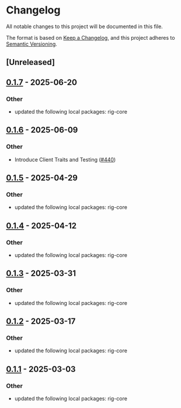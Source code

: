 # Changelog

All notable changes to this project will be documented in this file.

The format is based on [Keep a Changelog](https://keepachangelog.com/en/1.0.0/),
and this project adheres to [Semantic Versioning](https://semver.org/spec/v2.0.0.html).

## [Unreleased]

## [0.1.7](https://github.com/0xPlaygrounds/rig/compare/rig-surrealdb-v0.1.6...rig-surrealdb-v0.1.7) - 2025-06-20

### Other

- updated the following local packages: rig-core

## [0.1.6](https://github.com/0xPlaygrounds/rig/compare/rig-surrealdb-v0.1.5...rig-surrealdb-v0.1.6) - 2025-06-09

### Other

- Introduce Client Traits and Testing ([#440](https://github.com/0xPlaygrounds/rig/pull/440))

## [0.1.5](https://github.com/0xPlaygrounds/rig/compare/rig-surrealdb-v0.1.4...rig-surrealdb-v0.1.5) - 2025-04-29

### Other

- updated the following local packages: rig-core

## [0.1.4](https://github.com/0xPlaygrounds/rig/compare/rig-surrealdb-v0.1.3...rig-surrealdb-v0.1.4) - 2025-04-12

### Other

- updated the following local packages: rig-core

## [0.1.3](https://github.com/0xPlaygrounds/rig/compare/rig-surrealdb-v0.1.2...rig-surrealdb-v0.1.3) - 2025-03-31

### Other

- updated the following local packages: rig-core

## [0.1.2](https://github.com/0xPlaygrounds/rig/compare/rig-surrealdb-v0.1.1...rig-surrealdb-v0.1.2) - 2025-03-17

### Other

- updated the following local packages: rig-core

## [0.1.1](https://github.com/0xPlaygrounds/rig/compare/rig-surrealdb-v0.1.0...rig-surrealdb-v0.1.1) - 2025-03-03

### Other

- updated the following local packages: rig-core
